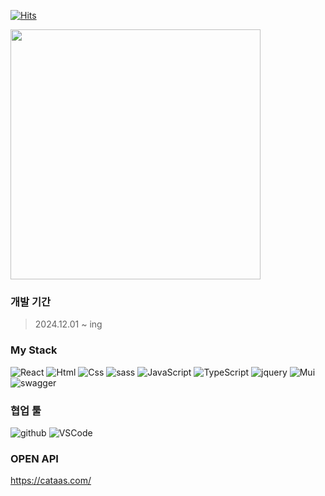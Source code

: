 [![Hits](https://hits.seeyoufarm.com/api/count/incr/badge.svg?url=https%3A%2F%2Fgithub.com%2Fgtnwl%2Fportfolio&count_bg=%2379C83D&title_bg=%23555555&icon=hey.svg&icon_color=%23FFFFFF&title=hits&edge_flat=false)](https://hits.seeyoufarm.com)


<div>
  <span>
    <img style="width:400px;" src="https://github-readme-stats.vercel.app/api/top-langs/?username=1999ssu&layout=compact&theme=graywhite" />
  </span>
</div>


### 개발 기간
> 2024.12.01 ~ ing

### My Stack
<img alt="React" src ="https://img.shields.io/badge/React-222222.svg?&style=flat&logo=React&logoColor=00D8FF"/> <img alt="Html" src ="https://img.shields.io/badge/HTML5-E34F26.svg?&style=flat&logo=HTML5&logoColor=white"/> <img alt="Css" src ="https://img.shields.io/badge/CSS3-1572B6.svg?&style=flat&logo=CSS3&logoColor=white"/> <img alt="sass" src ="https://img.shields.io/badge/sass-CC6699.svg?&style=flat&logo=sass&logoColor=white"/> <img alt="JavaScript" src ="https://img.shields.io/badge/JavaScriipt-F7DF1E.svg?&style=flat&logo=JavaScript&logoColor=black"/> <img alt="TypeScript" src ="https://img.shields.io/badge/TypeScriipt-3178C6.svg?&style=flat&logo=TypeScript&logoColor=white"/> <img alt="jquery" src ="https://img.shields.io/badge/jquery-0769AD.svg?&style=flat&logo=jquery&logoColor=white"/> <img alt="Mui" src ="https://img.shields.io/badge/Mui-007FFF.svg?&style=flat&logo=Mui&logoColor=white"/> <img alt="swagger" src ="https://img.shields.io/badge/swagger-85EA2D.svg?&style=flat&logo=swagger&logoColor=black"/> 
### 협업 툴
<img alt="github" src ="https://img.shields.io/badge/github-181717.svg?&style=flat&logo=github&logoColor=white"/> <img alt="VSCode" src ="https://img.shields.io/badge/VSCode-007ACC.svg?&style=flat&logo=visual-studio-code&logoColor=white"/> 

### OPEN API
https://cataas.com/
